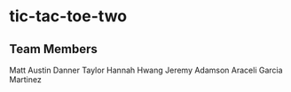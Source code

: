 # tic-tac-toe-two

## Team Members

Matt Austin
Danner Taylor 
Hannah Hwang
Jeremy Adamson
Araceli Garcia Martinez
